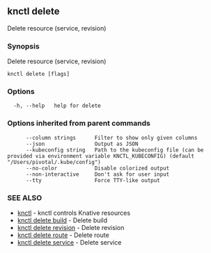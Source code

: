 ## knctl delete

Delete resource (service, revision)

### Synopsis

Delete resource (service, revision)

```
knctl delete [flags]
```

### Options

```
  -h, --help   help for delete
```

### Options inherited from parent commands

```
      --column strings      Filter to show only given columns
      --json                Output as JSON
      --kubeconfig string   Path to the kubeconfig file (can be provided via environment variable KNCTL_KUBECONFIG) (default "/Users/pivotal/.kube/config")
      --no-color            Disable colorized output
      --non-interactive     Don't ask for user input
      --tty                 Force TTY-like output
```

### SEE ALSO

* [knctl](knctl.md)	 - knctl controls Knative resources
* [knctl delete build](knctl_delete_build.md)	 - Delete build
* [knctl delete revision](knctl_delete_revision.md)	 - Delete revision
* [knctl delete route](knctl_delete_route.md)	 - Delete route
* [knctl delete service](knctl_delete_service.md)	 - Delete service

